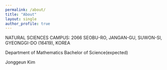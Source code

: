 ```yaml
---
permalink: /about/
title: "About"
layout: single
author_profile: true
---
```


NATURAL SCIENCES CAMPUS: 2066 SEOBU-RO, JANGAN-GU, SUWON-SI, GYEONGGI-DO (16419), KOREA

Department of Mathematics
Bachelor of Science(expected)

Jonggeun Kim
